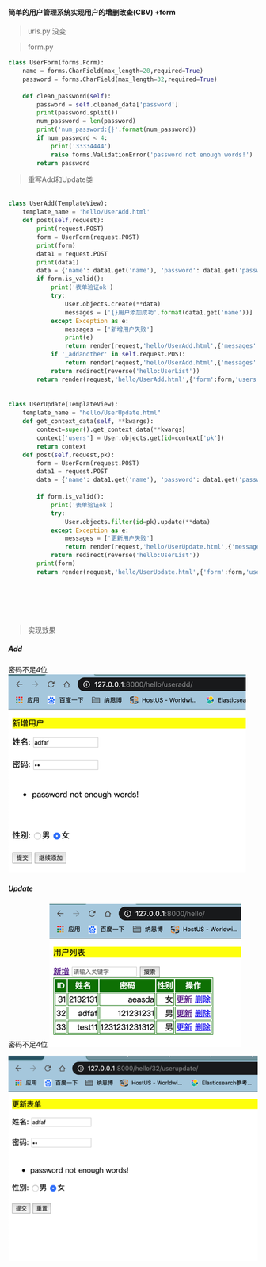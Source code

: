#### 简单的用户管理系统实现用户的增删改查(CBV) +form

>urls.py  没变

>form.py
```python
class UserForm(forms.Form):
    name = forms.CharField(max_length=20,required=True)
    password = forms.CharField(max_length=32,required=True)

    def clean_password(self):
        password = self.cleaned_data['password']
        print(password.split())
        num_password = len(password)
        print('num_password:{}'.format(num_password))
        if num_password < 4:
            print('33334444')
            raise forms.ValidationError('password not enough words!')
        return password
```
>重写Add和Update类
```python

class UserAdd(TemplateView):
    template_name = 'hello/UserAdd.html'
    def post(self,request):
        print(request.POST)
        form = UserForm(request.POST)
        print(form)
        data1 = request.POST
        print(data1)
        data = {'name': data1.get('name'), 'password': data1.get('password'), 'sex': data1.get('sex')}
        if form.is_valid():
            print('表单验证ok')
            try:
                User.objects.create(**data)
                messages = ['{}用户添加成功'.format(data1.get('name'))]
            except Exception as e:
                messages = ['新增用户失败']
                print(e)
                return render(request,'hello/UserAdd.html',{'messages':messages})
            if '_addanother' in self.request.POST:
                return render(request,'hello/UserAdd.html',{'messages':messages})
            return redirect(reverse('hello:UserList'))
        return render(request,'hello/UserAdd.html',{'form':form,'users':data})


class UserUpdate(TemplateView):
    template_name = "hello/UserUpdate.html"
    def get_context_data(self, **kwargs):
        context=super().get_context_data(**kwargs)
        context['users'] = User.objects.get(id=context['pk'])
        return context
    def post(self,request,pk):
        form = UserForm(request.POST)
        data1 = request.POST
        data = {'name': data1.get('name'), 'password': data1.get('password'), 'sex': data1.get('sex')}

        if form.is_valid():
            print('表单验证ok')
            try:
                User.objects.filter(id=pk).update(**data)
            except Exception as e:
                messages = ['更新用户失败']
                return render(request,'hello/UserUpdate.html',{'messages':messages})
            return redirect(reverse('hello:UserList'))
        print(form)
        return render(request,'hello/UserUpdate.html',{'form':form,'users':data})







```
>实现效果
##### Add
密码不足4位
![d06db1dd9c49e6d482d1bbde147c23f4](day4.resources/9D3E5FC1-4722-43AA-B97D-050AA6D241CE.png)

##### Update
密码不足4位
![3a304d1d15dc7a2115e1126880cf189b](day4.resources/43A3D404-88AD-48D8-8AB0-7D31010EEBA6.png)

![e2d5c2223849b6105f92463690caef2b](day4.resources/C6441D4C-35C3-48A9-93B7-0F3DD0F54523.png)





